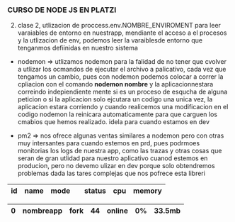 ### CURSO DE NODE JS EN PLATZI

2. clase 2, utlizacion de proccess.env.NOMBRE_ENVIROMENT para leer varaiables de entorno en nuestrapp, mendiante el acceso a el procesos y la utlizacion de env, podemos leer la varaiblesde entorno que tenganmos defiinidas en nuestro sistema

* nodemon => utlizamos nodemon para la falidad de no tener que cvolver a utlizar los ocmandos de ejecutar el archivo a palicativo, cada vez que tengamos un cambio, pues con nodemon podemos colocar a correr la cpliacion con el comando **nodemon nombre** y la aplicacionnestara correindo indepiendiente mente si es un proceso de esqucha de alguna peticion o si la aplicacion solo ejcutara un codigo una unica vez, la aplicacion estara corriendo y cuando realicemos una modificacion en el codigo nodemon la reinicara automaticamente para que carguen los cmabios que hemos realizado. idela para cuando estamos en dev

* pm2 => nos ofrece algunas ventas similares a nodemon pero con otras muy intersantes para cuando estemos en prd, pues podrmoes monitorias los logs de nuestra app, como las trazas y otras cosas que seran de gran utlidad para nuestro aplicativo cuanod estemos en producion, pero no devemo ulizar en dev porque solo obtendremos problemas dada las tares complejas que nos pofrece esta libreri
  
| id | name | mode |  | status | cpu | memory |
|:---:|:---:|---:|:---:|:---:|:---:|:-----:|

| 0  | nombreapp| fork | 44 | online  | 0% | 33.5mb |
|---|---|---|---|---|---|-----|

